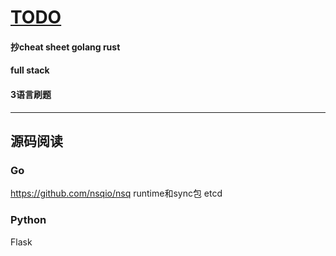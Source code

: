 # [TODO](https://github.com/mentaLwz/gitblogOfMental/issues/20)

####  抄cheat sheet   golang  rust
####  full stack
####  3语言刷题

---

## 源码阅读
### Go
https://github.com/nsqio/nsq
runtime和sync包
etcd

### Python
Flask
